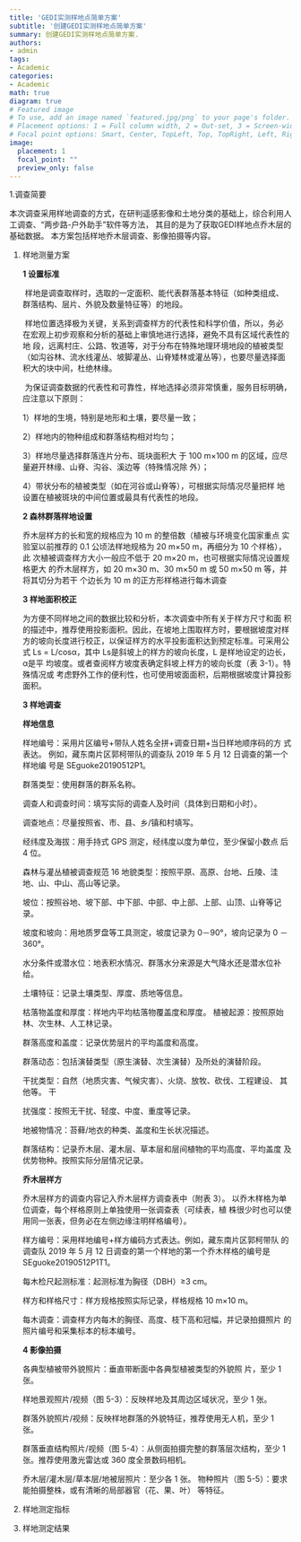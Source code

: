 ```yaml
---
title: 'GEDI实测样地点简单方案'
subtitle: '创建GEDI实测样地点简单方案'
summary: 创建GEDI实测样地点简单方案.
authors:
- admin
tags:
- Academic
categories:
- Academic
math: true
diagram: true
# Featured image
# To use, add an image named `featured.jpg/png` to your page's folder.
# Placement options: 1 = Full column width, 2 = Out-set, 3 = Screen-width
# Focal point options: Smart, Center, TopLeft, Top, TopRight, Left, Right, BottomLeft, Bottom, BottomRight
image:
  placement: 1
  focal_point: ""
  preview_only: false
---
```


1.调查简要

本次调查采用样地调查的方式，在研判遥感影像和土地分类的基础上，综合利用人工调查、“两步路-户外助手”软件等方法， 其目的是为了获取GEDI样地点乔木层的基础数据。  本方案包括样地乔木层调查、影像拍摄等内容。

1. 样地测量方案

   **1 设置标准**

   ​	样地是调查取样时，选取的一定面积、能代表群落基本特征（如种类组成、 群落结构、层片、外貌及数量特征等）的地段。 

   ​	样地位置选择极为关键，关系到调查样方的代表性和科学价值，所以，务必 在宏观上初步观察和分析的基础上审慎地进行选择，避免不具有区域代表性的地 段，远离村庄、公路、牧道等，对于分布在特殊地理环境地段的植被类型（如沟谷林、流水线灌丛、坡脚灌丛、山脊矮林或灌丛等），也要尽量选择面积大的块中间，杜绝林缘。

   ​	 为保证调查数据的代表性和可靠性，样地选择必须非常慎重，服务目标明确， 应注意以下原则：

   1）样地的生境，特别是地形和土壤，要尽量一致；

   2）样地内的物种组成和群落结构相对均匀；

   3）样地尽量选择群落连片分布、斑块面积大 于 100 m×100 m 的区域，应尽量避开林缘、山脊、沟谷、溪边等（特殊情况除 外）；

   4）带状分布的植被类型（如在河谷或山脊等），可根据实际情况尽量把样 地设置在植被斑块的中间位置或最具有代表性的地段。

   **2 森林群落样地设置**

   乔木层样方的长和宽的规格应为 10 m 的整倍数（植被与环境变化国家重点 实验室以前推荐的 0.1 公顷法样地规格为 20 m×50 m，再细分为 10 个样格），此 次植被调查样方大小一般应不低于 20 m×20 m，也可根据实际情况设置规格更大 的乔木层样方，如 20 m×30 m、30 m×50 m 或 50 m×50 m 等，并将其切分为若干 个边长为 10 m 的正方形样格进行每木调查

   

   **3 样地面积校正**

   为方便不同样地之间的数据比较和分析，本次调查中所有关于样方尺寸和面 积的描述中，推荐使用投影面积。因此，在坡地上围取样方时，要根据坡度对样 方的坡向长度进行校正，以保证样方的水平投影面积达到预定标准。可采用公式 Ls = L/cosα，其中 Ls是斜坡上的样方的坡向长度，L 是样地设定的边长，α是平 均坡度。或者查阅样方坡度表确定斜坡上样方的坡向长度（表 3-1）。特殊情况或 考虑野外工作的便利性，也可使用坡面面积，后期根据坡度计算投影面积。

   

   **3 样地调查**

   **样地信息**

   样地编号：采用片区编号+带队人姓名全拼+调查日期+当日样地顺序码的方 式表达。 例如，藏东南片区郭柯带队的调查队 2019 年 5 月 12 日调查的第一个样地编 号是 SEguoke20190512P1。

   群落类型：使用群落的群系名称。 

   调查人和调查时间：填写实际的调查人及时间（具体到日期和小时）。

   调查地点：尽量按照省、市、县、乡/镇和村填写。 

   经纬度及海拔：用手持式 GPS 测定，经纬度以度为单位，至少保留小数点 后 4 位。 

   森林与灌丛植被调查规范 16 地貌类型：按照平原、高原、台地、丘陵、洼地、山、中山、高山等记录。 

   坡位：按照谷地、坡下部、中下部、中部、中上部、上部、山顶、山脊等记 录。 

   坡度和坡向：用地质罗盘等工具测定，坡度记录为 0－90°，坡向记录为 0 －360°。 

   水分条件或潜水位：地表积水情况、群落水分来源是大气降水还是潜水位补 给。 

   土壤特征：记录土壤类型、厚度、质地等信息。 

   枯落物盖度和厚度：样地内平均枯落物覆盖度和厚度。 植被起源：按照原始林、次生林、人工林记录。

    群落高度和盖度：记录优势层片的平均盖度和高度。 

   群落动态：包括演替类型（原生演替、次生演替）及所处的演替阶段。 

   干扰类型：自然（地质灾害、气候灾害）、火烧、放牧、砍伐、工程建设、 其他等。 干

   扰强度：按照无干扰、轻度、中度、重度等记录。 

   地被物情况：苔藓/地衣的种类、盖度和生长状况描述。 

   群落结构：记录乔木层、灌木层、草本层和层间植物的平均高度、平均盖度 及优势物种。按照实际分层情况记录。

   **乔木层样方**

   乔木层样方的调查内容记入乔木层样方调查表中（附表 3）。 以乔木样格为单位调查，每个样格原则上单独使用一张调查表（可续表，植 株很少时也可以使用同一张表，但务必在左侧边缘注明样格编号）。

    样方编号：采用样地编号+样方编码方式表达。例如，藏东南片区郭柯带队 的调查队 2019 年 5 月 12 日调查的第一个样地的第一个乔木样格的编号是 SEguoke20190512P1T1。 

   每木检尺起测标准：起测标准为胸径（DBH）≥3 cm。 

   样方和样格尺寸：样方规格按照实际记录，样格规格 10 m×10 m。

    每木调查：调查样方内每木的胸径、高度、枝下高和冠幅，并记录拍摄照片 的照片编号和采集标本的标本编号。

   **4 影像拍摄**

   各典型植被带外貌照片：垂直带断面中各典型植被类型的外貌照 片，至少 1 张。

   样地景观照片/视频（图 5-3）：反映样地及其周边区域状况，至少 1 张。

   群落外貌照片/视频：反映样地群落的外貌特征，推荐使用无人机，至少 1 张。

   群落垂直结构照片/视频（图 5-4）：从侧面拍摄完整的群落层次结构，至少 1 张。推荐使用激光雷达或 360 度全景数码相机。

   乔木层/灌木层/草本层/地被层照片：至少各 1 张。 物种照片（图 5-5）：要求能拍摄整株，或有清晰的局部器官（花、果、叶） 等特征。

   

1. 样地测定指标

   

2. 样地测定结果
